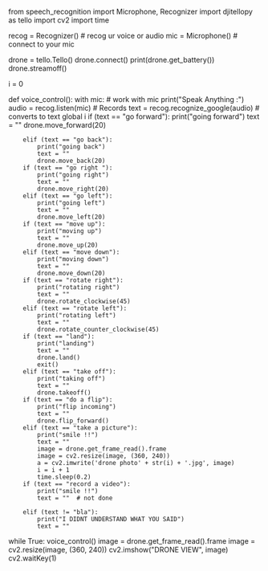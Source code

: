 from speech_recognition import Microphone, Recognizer
import djitellopy as tello
import cv2
import time


recog = Recognizer()  # recog ur voice or audio
mic = Microphone()  # connect to your mic


drone = tello.Tello()
drone.connect()
print(drone.get_battery())
drone.streamoff()


i = 0


def voice_control():
    with mic:  # work with mic
        print("Speak Anything :")
        audio = recog.listen(mic)  # Records
        text = recog.recognize_google(audio)  # converts to text
        global i
        if (text == "go forward"):
            print("going forward")
            text = ""
            drone.move_forward(20)

        elif (text == "go back"):
            print("going back")
            text = ""
            drone.move_back(20)
        if (text == "go right "):
            print("going right")
            text = ""
            drone.move_right(20)
        elif (text == "go left"):
            print("going left")
            text = ""
            drone.move_left(20)
        if (text == "move up"):
            print("moving up")
            text = ""
            drone.move_up(20)
        elif (text == "move down"):
            print("moving down")
            text = ""
            drone.move_down(20)
        if (text == "rotate right"):
            print("rotating right")
            text = ""
            drone.rotate_clockwise(45)
        elif (text == "rotate left"):
            print("rotating left")
            text = ""
            drone.rotate_counter_clockwise(45)
        if (text == "land"):
            print("landing")
            text = ""
            drone.land()
            exit()
        elif (text == "take off"):
            print("taking off")
            text = ""
            drone.takeoff()
        if (text == "do a flip"):
            print("flip incoming")
            text = ""
            drone.flip_forward()
        elif (text == "take a picture"):
            print("smile !!")
            text = ""
            image = drone.get_frame_read().frame
            image = cv2.resize(image, (360, 240))
            a = cv2.imwrite('drone photo' + str(i) + '.jpg', image)
            i = i + 1
            time.sleep(0.2)
        if (text == "record a video"):
            print("smile !!")
            text = ""  # not done

        elif (text != "bla"):
            print("I DIDNT UNDERSTAND WHAT YOU SAID")
            text = ""


while True:
    voice_control()
    image = drone.get_frame_read().frame
    image = cv2.resize(image, (360, 240))
    cv2.imshow("DRONE VIEW", image)
    cv2.waitKey(1)
